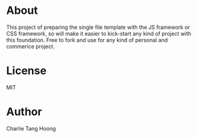 # About

This project of preparing the single file template with the JS framework or CSS framework, so will make it easier to kick-start any kind of project with this foundation. Free to fork and use for any kind of personal and commerice project.

# License

MIT

# Author

Charlie Tang Hoong

